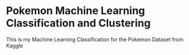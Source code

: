 # Pokemon Machine Learning Classification and Clustering
 This is my Machine Learning Classification for the Pokemon Dataset from Kaggle
